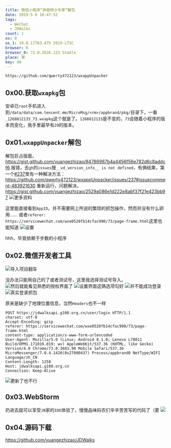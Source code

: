 ```yaml
---
title: 微信小程序“奔跑吧少东家”解包
date: 2019-5-8 16:47:52
tags:
  - WeChat
  - JDWalks
count: 1
os: 0
os_1: 10.0.17763.475 2019-LTSC
browser: 0
browser_0: 72.0.3626.121 Stable
place: 家
key: 48
---
```

    https://github.com/qwerty472123/wxappUnpacker
<!-- more -->

## 0x00.获取`wxapkg`包
安卓已`root`手机进入到`/data/data/com.tencent.mm/MicroMsg/<rm>/appbrand/pkg/`目录下，一看`_1268812133_73.wxapkg`这个就是了。`1268812133`是不变的，`73`会随着小程序的版本而变化，我手里最早有`29`的版本。

## 0x01.`wxappUnpacker`解包
解包巨占版面，https://gist.github.com/yuangezhizao/84786987b4a4456f56e782d6c8addcf6
报错，去`gh`的`issues`搜`__vd_version_info__ is not defined`，有俩结果，第一个[#237](https://github.com/qwerty472123/wxappUnpacker/issues/237)里有一种解决方法：https://github.com/qwerty472123/wxappUnpacker/issues/237#issuecomment-483921630
重新运行，问题解决，https://gist.github.com/yuangezhizao/2529a086e1d222e8abf37f21e423bb97
![更多资料](https://i1.yuangezhizao.cn/Lenovo-Z5/Screenshot_2019-05-08-17-11-39-1005645939.png!webp)

这里能直接看到`AppID`，并不需要网上所说的繁琐的抓包操作，然而并没有什么卵用……
或者`referer: https://servicewechat.com/wxe0520fb14cfac990/73/page-frame.html`这里也能知道
![设置](https://i1.yuangezhizao.cn/Lenovo-Z5/Screenshot_2019-05-08-17-15-58-1639594540.png!webp)

hhh，毕竟依赖于步数的小程序

## 0x02.微信开发者工具
![导入项目翻车](https://i1.yuangezhizao.cn/Win-10/20190508174224.jpg!webp)

没办法只能用自己的了或者测试号，这里我选择测试号导入。
![然后就能看见熟悉的授权界面了](https://i1.yuangezhizao.cn/Win-10/20190508174815.jpg!webp)
![设置界面这俩选项勾好](https://i1.yuangezhizao.cn/Win-10/20190508175025.jpg!webp)
![并不能成功登录](https://i1.yuangezhizao.cn/Win-10/20190508175853.jpg!webp)
![真实登录抓包](https://i1.yuangezhizao.cn/Win-10/20190508180406.png!webp)

原来是缺少了地理位置信息，当然`Headers`也不一样
```
POST https://jdwalksapi.g100.org.cn/user/login HTTP/1.1
charset: utf-8
Accept-Encoding: gzip
referer: https://servicewechat.com/wxe0520fb14cfac990/73/page-frame.html
content-type: application/x-www-form-urlencoded
User-Agent: Mozilla/5.0 (Linux; Android 8.1.0; Lenovo L78011 Build/OPM1.171019.019; wv) AppleWebKit/537.36 (KHTML, like Gecko) Version/4.0 Chrome/73.0.3683.90 Mobile Safari/537.36 MicroMessenger/7.0.4.1420(0x27000437) Process/appbrand0 NetType/WIFI Language/zh_CN
Content-Length: 1250
Host: jdwalksapi.g100.org.cn
Connection: Keep-Alive
```
![更新了也不行](https://i1.yuangezhizao.cn/Win-10/20190508180747.jpg!webp)

## 0x03.WebStorm
扔进去就可以享受`JB`家的`IDE`体验了，慢慢品味码农们辛辛苦苦写的代码了（雾
![](https://i1.yuangezhizao.cn/Win-10/20190508183725.jpg!webp)

## 0x04.源码下载
https://github.com/yuangezhizao/JDWalks
